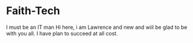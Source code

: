 # Faith-Tech
I must be an IT man
Hi here, i am Lawrence and new and wiil be glad to be with you all.
I have plan to succeed at all cost.
